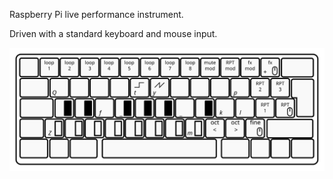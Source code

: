 Raspberry Pi live performance instrument.

Driven with a standard keyboard and mouse input.

![Key map](./key-map.svg)
